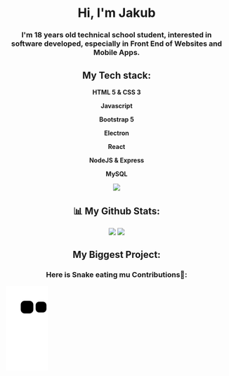 <h1 align="center">Hi, I'm Jakub</h1>
<h3 align="center">I'm 18 years old technical school student, interested in software developed, especially in Front End of Websites and Mobile Apps.</h3>

<h2 align="center">My Tech stack:</h2>
<p align="center">
    <p align="center"><b>HTML 5 & CSS 3</b></p>
    <p align="center"><b>Javascript</b></p>
    <p align="center"><b>Bootstrap 5</b></p>
    <p align="center"><b>Electron</b></p>
    <p align="center"><b>React</b></p>
    <p align="center"><b>NodeJS & Express</b></p>
    <p align="center"><b>MySQL</b></p>
</p>

<p align="center">
  <a href="https://skillicons.dev">
    <img src="https://skillicons.dev/icons?i=html,css,js,bootstrap,electron,react,nodejs,express,mysql" />
  </a>
</p>


<h2 align="center">📊 My Github Stats:</h2>
<p align="center">
    <picture>
    <source 
      srcset="https://github-readme-stats.vercel.app/api?username=kubaxd864&show_icons=true&theme=react&hide_border=true&bg_color=0D1117"
      media="(prefers-color-scheme: dark)"
    />
    <source
      srcset="https://github-readme-stats.vercel.app/api?username=kubaxd864&show_icons=true"
      media="(prefers-color-scheme: light), (prefers-color-scheme: no-preference)"
    />
    <img src="https://github-readme-stats.vercel.app/api?username=kubaxd864&show_icons=true" />
    </picture>
    <picture>
    <source 
      srcset="https://github-readme-stats.vercel.app/api/top-langs/?username=kubaxd864&langs_count=8&count_private=true&layout=compact&theme=react&hide_border=true&bg_color=0D1117"
      media="(prefers-color-scheme: dark)"
    />
    <source
      srcset="https://github-readme-stats.vercel.app/api/top-langs/?username=kubaxd864&langs_count=8&count_private=true&layout=compact"
      media="(prefers-color-scheme: light), (prefers-color-scheme: no-preference)"
    />
    <img src="https://github-readme-stats.vercel.app/api/top-langs/?username=kubaxd864&langs_count=8&count_private=true&layout=compact&theme=react&hide_border=true&bg_color=0D1117" />
    </picture>
</p>

<h2 align="center">My Biggest Project:</h2>
<p align="center">
</p>

<h3 align="center">Here is Snake eating mu Contributions🐍:</h3>
<img src="https://raw.githubusercontent.com/kubaxd864/kubaxd864/output/github-contribution-grid-snake.svg" />